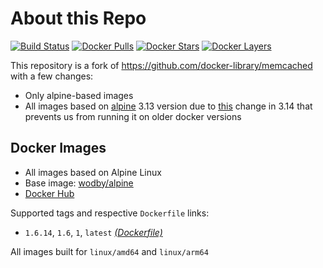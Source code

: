 # About this Repo

[![Build Status](https://github.com/wodby/base-memcached/workflows/Build%20docker%20image/badge.svg)](https://github.com/wodby/base-memcached/actions)
[![Docker Pulls](https://img.shields.io/docker/pulls/wodby/base-memcached.svg)](https://hub.docker.com/r/wodby/base-memcached)
[![Docker Stars](https://img.shields.io/docker/stars/wodby/base-memcached.svg)](https://hub.docker.com/r/wodby/base-memcached)
[![Docker Layers](https://images.microbadger.com/badges/image/wodby/base-memcached.svg)](https://microbadger.com/images/wodby/base-memcached)

This repository is a fork of https://github.com/docker-library/memcached with a few changes:

* Only alpine-based images
* All images based on [alpine](https://github.com/wodby/alpine) 3.13 version due to [this](https://github.com/alpinelinux/docker-alpine/issues/182) change in 3.14 that prevents us from running it on older docker versions

## Docker Images

* All images based on Alpine Linux
* Base image: [wodby/alpine](https://github.com/wodby/alpine)
* [Docker Hub](https://hub.docker.com/r/wodby/base-memcached)

Supported tags and respective `Dockerfile` links:

* `1.6.14`, `1.6`, `1`, `latest` [_(Dockerfile)_](https://github.com/wodby/base-memcached/tree/master/2.4/alpine/Dockerfile.wodby)

All images built for `linux/amd64` and `linux/arm64`
